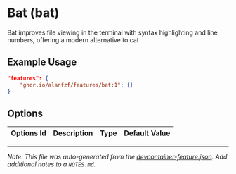 
# Bat (bat)

Bat improves file viewing in the terminal with syntax highlighting and line numbers, offering a modern alternative to cat

## Example Usage

```json
"features": {
    "ghcr.io/alanfzf/features/bat:1": {}
}
```

## Options

| Options Id | Description | Type | Default Value |
|-----|-----|-----|-----|




---

_Note: This file was auto-generated from the [devcontainer-feature.json](https://github.com/alanfzf/features/blob/main/src/bat/devcontainer-feature.json).  Add additional notes to a `NOTES.md`._
